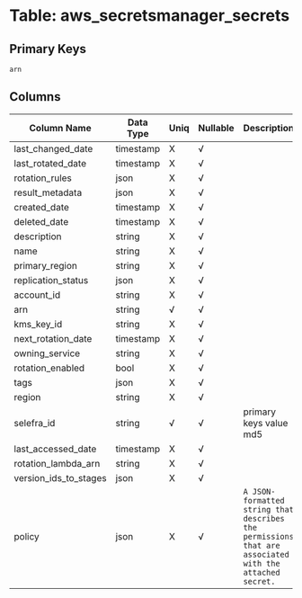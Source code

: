 # Table: aws_secretsmanager_secrets

## Primary Keys 

```
arn
```


## Columns 

|  Column Name   |  Data Type  | Uniq | Nullable | Description | 
|  ----  | ----  | ----  | ----  | ---- | 
| last_changed_date | timestamp | X | √ |  | 
| last_rotated_date | timestamp | X | √ |  | 
| rotation_rules | json | X | √ |  | 
| result_metadata | json | X | √ |  | 
| created_date | timestamp | X | √ |  | 
| deleted_date | timestamp | X | √ |  | 
| description | string | X | √ |  | 
| name | string | X | √ |  | 
| primary_region | string | X | √ |  | 
| replication_status | json | X | √ |  | 
| account_id | string | X | √ |  | 
| arn | string | √ | √ |  | 
| kms_key_id | string | X | √ |  | 
| next_rotation_date | timestamp | X | √ |  | 
| owning_service | string | X | √ |  | 
| rotation_enabled | bool | X | √ |  | 
| tags | json | X | √ |  | 
| region | string | X | √ |  | 
| selefra_id | string | √ | √ | primary keys value md5 | 
| last_accessed_date | timestamp | X | √ |  | 
| rotation_lambda_arn | string | X | √ |  | 
| version_ids_to_stages | json | X | √ |  | 
| policy | json | X | √ | `A JSON-formatted string that describes the permissions that are associated with the attached secret.` | 


